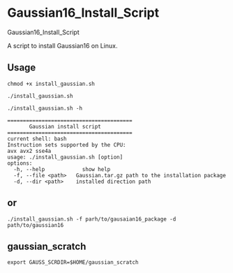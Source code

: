 # Gaussian16_Install_Script
Gaussian16_Install_Script

A script to install Gaussian16 on Linux.

## Usage
``` shell
chmod +x install_gaussian.sh

./install_gaussian.sh

```

```
./install_gaussian.sh -h
```

```
========================================
       Gaussian install script
========================================
current shell: bash
Instruction sets supported by the CPU:
avx avx2 sse4a 
usage: ./install_gaussian.sh [option]
options:
  -h, --help	        show help
  -f, --file <path>   Gaussian.tar.gz path to the installation package
  -d, --dir <path>    installed direction path
```

## or
```
./install_gaussian.sh -f parh/to/gausaian16_package -d path/to/gaussian16
```

## gaussian_scratch
``` 
export GAUSS_SCRDIR=$HOME/gaussian_scratch
```